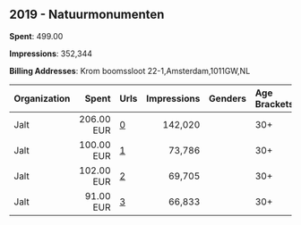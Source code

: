 ## 2019 - Natuurmonumenten 
**Spent**: 499.00

**Impressions**: 352,344

**Billing Addresses**: Krom boomssloot 22-1,Amsterdam,1011GW,NL

|Organization|Spent|Urls|Impressions|Genders|Age Brackets|Country Codes|
|:---|---:|:---|---:|:---|:---|:---|
|Jalt|206.00 EUR|[0](https://www.snap.com/political-ads/asset/4b84e0d0272ce04bf667d009a868cf4fc4ed99f83e374b758647fccae076c827?mediaType=png)|142,020||30+|netherlands|
|Jalt|100.00 EUR|[1](https://www.snap.com/political-ads/asset/104d0b538130b741c73d6efc7426f4856884782af1bb4593315b17b213796480?mediaType=png)|73,786||30+|netherlands|
|Jalt|102.00 EUR|[2](https://www.snap.com/political-ads/asset/ae6c6aad282fdb9ad0f994e838e1263cb450e46169e658114c0bc30c2302e453?mediaType=png)|69,705||30+|netherlands|
|Jalt|91.00 EUR|[3](https://www.snap.com/political-ads/asset/104d0b538130b741c73d6efc7426f4856884782af1bb4593315b17b213796480?mediaType=png)|66,833||30+|netherlands|
